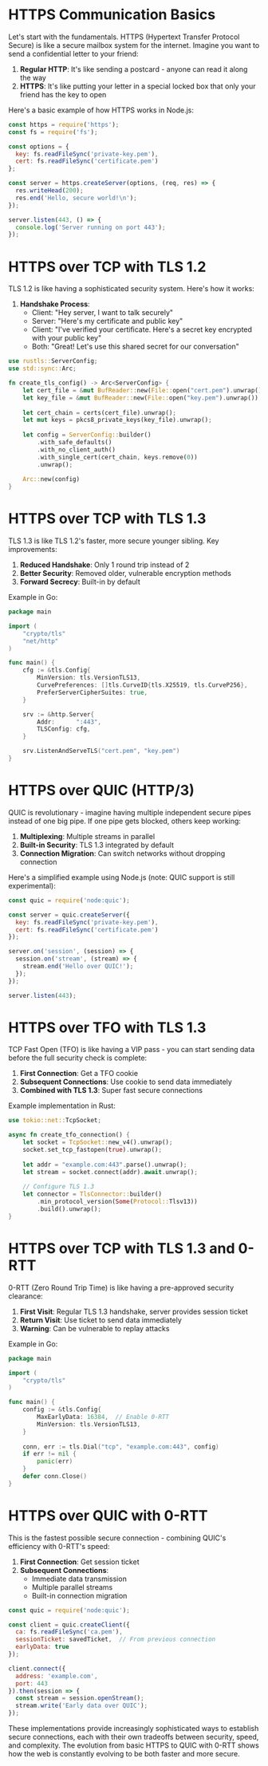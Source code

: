 # HTTPS Communication Basics

Let's start with the fundamentals. HTTPS (Hypertext Transfer Protocol Secure) is like a secure mailbox system for the internet. Imagine you want to send a confidential letter to your friend:

1. **Regular HTTP**: It's like sending a postcard - anyone can read it along the way
2. **HTTPS**: It's like putting your letter in a special locked box that only your friend has the key to open

Here's a basic example of how HTTPS works in Node.js:

```javascript
const https = require('https');
const fs = require('fs');

const options = {
  key: fs.readFileSync('private-key.pem'),
  cert: fs.readFileSync('certificate.pem')
};

const server = https.createServer(options, (req, res) => {
  res.writeHead(200);
  res.end('Hello, secure world!\n');
});

server.listen(443, () => {
  console.log('Server running on port 443');
});
```

# HTTPS over TCP with TLS 1.2

TLS 1.2 is like having a sophisticated security system. Here's how it works:

1. **Handshake Process**:
   - Client: "Hey server, I want to talk securely"
   - Server: "Here's my certificate and public key"
   - Client: "I've verified your certificate. Here's a secret key encrypted with your public key"
   - Both: "Great! Let's use this shared secret for our conversation"

```rust
use rustls::ServerConfig;
use std::sync::Arc;

fn create_tls_config() -> Arc<ServerConfig> {
    let cert_file = &mut BufReader::new(File::open("cert.pem").unwrap());
    let key_file = &mut BufReader::new(File::open("key.pem").unwrap());
    
    let cert_chain = certs(cert_file).unwrap();
    let mut keys = pkcs8_private_keys(key_file).unwrap();
    
    let config = ServerConfig::builder()
        .with_safe_defaults()
        .with_no_client_auth()
        .with_single_cert(cert_chain, keys.remove(0))
        .unwrap();
    
    Arc::new(config)
}
```

# HTTPS over TCP with TLS 1.3

TLS 1.3 is like TLS 1.2's faster, more secure younger sibling. Key improvements:

1. **Reduced Handshake**: Only 1 round trip instead of 2
2. **Better Security**: Removed older, vulnerable encryption methods
3. **Forward Secrecy**: Built-in by default

Example in Go:

```go
package main

import (
    "crypto/tls"
    "net/http"
)

func main() {
    cfg := &tls.Config{
        MinVersion: tls.VersionTLS13,
        CurvePreferences: []tls.CurveID{tls.X25519, tls.CurveP256},
        PreferServerCipherSuites: true,
    }

    srv := &http.Server{
        Addr:      ":443",
        TLSConfig: cfg,
    }

    srv.ListenAndServeTLS("cert.pem", "key.pem")
}
```

# HTTPS over QUIC (HTTP/3)

QUIC is revolutionary - imagine having multiple independent secure pipes instead of one big pipe. If one pipe gets blocked, others keep working:

1. **Multiplexing**: Multiple streams in parallel
2. **Built-in Security**: TLS 1.3 integrated by default
3. **Connection Migration**: Can switch networks without dropping connection

Here's a simplified example using Node.js (note: QUIC support is still experimental):

```javascript
const quic = require('node:quic');

const server = quic.createServer({
  key: fs.readFileSync('private-key.pem'),
  cert: fs.readFileSync('certificate.pem')
});

server.on('session', (session) => {
  session.on('stream', (stream) => {
    stream.end('Hello over QUIC!');
  });
});

server.listen(443);
```

# HTTPS over TFO with TLS 1.3

TCP Fast Open (TFO) is like having a VIP pass - you can start sending data before the full security check is complete:

1. **First Connection**: Get a TFO cookie
2. **Subsequent Connections**: Use cookie to send data immediately
3. **Combined with TLS 1.3**: Super fast secure connections

Example implementation in Rust:

```rust
use tokio::net::TcpSocket;

async fn create_tfo_connection() {
    let socket = TcpSocket::new_v4().unwrap();
    socket.set_tcp_fastopen(true).unwrap();
    
    let addr = "example.com:443".parse().unwrap();
    let stream = socket.connect(addr).await.unwrap();
    
    // Configure TLS 1.3
    let connector = TlsConnector::builder()
        .min_protocol_version(Some(Protocol::Tlsv13))
        .build().unwrap();
}
```

# HTTPS over TCP with TLS 1.3 and 0-RTT

0-RTT (Zero Round Trip Time) is like having a pre-approved security clearance:

1. **First Visit**: Regular TLS 1.3 handshake, server provides session ticket
2. **Return Visit**: Use ticket to send data immediately
3. **Warning**: Can be vulnerable to replay attacks

Example in Go:

```go
package main

import (
    "crypto/tls"
)

func main() {
    config := &tls.Config{
        MaxEarlyData: 16384,  // Enable 0-RTT
        MinVersion: tls.VersionTLS13,
    }
    
    conn, err := tls.Dial("tcp", "example.com:443", config)
    if err != nil {
        panic(err)
    }
    defer conn.Close()
}
```

# HTTPS over QUIC with 0-RTT

This is the fastest possible secure connection - combining QUIC's efficiency with 0-RTT's speed:

1. **First Connection**: Get session ticket
2. **Subsequent Connections**: 
   - Immediate data transmission
   - Multiple parallel streams
   - Built-in connection migration

```javascript
const quic = require('node:quic');

const client = quic.createClient({
  ca: fs.readFileSync('ca.pem'),
  sessionTicket: savedTicket,  // From previous connection
  earlyData: true
});

client.connect({
  address: 'example.com',
  port: 443
}).then(session => {
  const stream = session.openStream();
  stream.write('Early data over QUIC');
});
```

These implementations provide increasingly sophisticated ways to establish secure connections, each with their own tradeoffs between security, speed, and complexity. The evolution from basic HTTPS to QUIC with 0-RTT shows how the web is constantly evolving to be both faster and more secure.